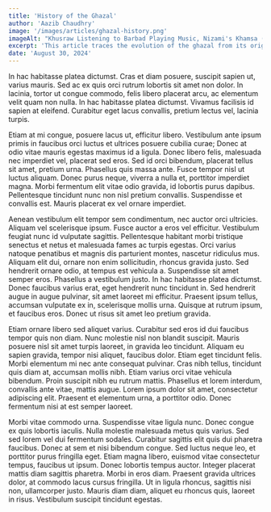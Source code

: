```yaml
---
title: 'History of the Ghazal'
author: 'Aazib Chaudhry'
image: '/images/articles/ghazal-history.png'
imageAlt: "Khusraw Listening to Barbad Playing Music, Nizami's Khamsa (Five Poems), 16th century"
excerpt: 'This article traces the evolution of the ghazal from its origins in 7th-century Arabia to its flourishing in Persia and the Indian Subcontinent. It explores how the form was shaped by Sufi mysticism, classical poets like Hafiz and Ghalib, and its later adoption into Urdu literature. The article also touches on the contemporary adaptations of the ghazal in the English language, highlighting its thematic emphasis on love, loss, and the human condition.'
date: 'August 30, 2024'
---
```


In hac habitasse platea dictumst. Cras et diam posuere, suscipit sapien ut, varius mauris. Sed ac ex quis orci rutrum lobortis sit amet non dolor. In lacinia, tortor ut congue commodo, felis libero placerat arcu, ac elementum velit quam non nulla. In hac habitasse platea dictumst. Vivamus facilisis id sapien at eleifend. Curabitur eget lacus convallis, pretium lectus vel, lacinia turpis.

Etiam at mi congue, posuere lacus ut, efficitur libero. Vestibulum ante ipsum primis in faucibus orci luctus et ultrices posuere cubilia curae; Donec at odio vitae mauris egestas maximus id a ligula. Donec libero felis, malesuada nec imperdiet vel, placerat sed eros. Sed id orci bibendum, placerat tellus sit amet, pretium urna. Phasellus quis massa ante. Fusce tempor nisl ut luctus aliquam. Donec purus neque, viverra a nulla et, porttitor imperdiet magna. Morbi fermentum elit vitae odio gravida, id lobortis purus dapibus. Pellentesque tincidunt nunc non nisl pretium convallis. Suspendisse et convallis est. Mauris placerat ex vel ornare imperdiet.

Aenean vestibulum elit tempor sem condimentum, nec auctor orci ultricies. Aliquam vel scelerisque ipsum. Fusce auctor a eros vel efficitur. Vestibulum feugiat nunc id vulputate sagittis. Pellentesque habitant morbi tristique senectus et netus et malesuada fames ac turpis egestas. Orci varius natoque penatibus et magnis dis parturient montes, nascetur ridiculus mus. Aliquam elit dui, ornare non enim sollicitudin, rhoncus gravida justo. Sed hendrerit ornare odio, at tempus est vehicula a. Suspendisse sit amet semper eros. Phasellus a vestibulum justo. In hac habitasse platea dictumst. Donec faucibus varius erat, eget hendrerit nunc tincidunt in. Sed hendrerit augue in augue pulvinar, sit amet laoreet mi efficitur. Praesent ipsum tellus, accumsan vulputate ex in, scelerisque mollis urna. Quisque at rutrum ipsum, et faucibus eros. Donec ut risus sit amet leo pretium gravida.

Etiam ornare libero sed aliquet varius. Curabitur sed eros id dui faucibus tempor quis non diam. Nunc molestie nisl non blandit suscipit. Mauris posuere nisl sit amet turpis laoreet, in gravida leo tincidunt. Aliquam eu sapien gravida, tempor nisi aliquet, faucibus dolor. Etiam eget tincidunt felis. Morbi elementum mi nec ante consequat pulvinar. Cras nibh tellus, tincidunt quis diam at, accumsan mollis nibh. Etiam varius orci vitae vehicula bibendum. Proin suscipit nibh eu rutrum mattis. Phasellus et lorem interdum, convallis ante vitae, mattis augue. Lorem ipsum dolor sit amet, consectetur adipiscing elit. Praesent et elementum urna, a porttitor odio. Donec fermentum nisi at est semper laoreet.

Morbi vitae commodo urna. Suspendisse vitae ligula nunc. Donec congue ex quis lobortis iaculis. Nulla molestie malesuada metus quis varius. Sed sed lorem vel dui fermentum sodales. Curabitur sagittis elit quis dui pharetra faucibus. Donec at sem et nisi bibendum congue. Sed luctus neque leo, et porttitor purus fringilla eget. Etiam magna libero, euismod vitae consectetur tempus, faucibus ut ipsum. Donec lobortis tempus auctor. Integer placerat mattis diam sagittis pharetra. Morbi in eros diam. Praesent gravida ultrices dolor, at commodo lacus cursus fringilla. Ut in ligula rhoncus, sagittis nisi non, ullamcorper justo. Mauris diam diam, aliquet eu rhoncus quis, laoreet in risus. Vestibulum suscipit tincidunt egestas.
